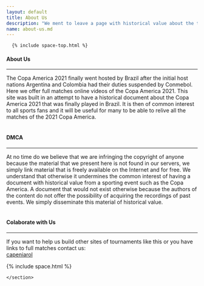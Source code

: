 ```yaml
---
layout: default
title: About Us
description: "We ment to leave a page with historical value about the tournament Copa America 2021"
name: about-us.md
---
```


<div class="container">
  <div class="row">
    <section>

      {% include space-top.html %}

<h4> About Us</h4>
<hr>

The Copa America 2021 finally went hosted by Brazil after the initial host nations Argentina and Colombia had their duties suspended by Conmebol. Here we offer full matches online videos of the Copa America 2021. This site was built in an attempt to have a historical document about the Copa America 2021 that was finally played in Brazil. It is then of common interest to all sports fans and it will be useful for many to be able to relive all the matches of the 2021 Copa America.
<br>
<br>
<h4>DMCA</h4>
<hr>

At no time do we believe that we are infringing the copyright of anyone because the material that we present here is not found in our servers, we simply link material that is freely available on the Internet and for free. We understand
that otherwise it undermines the common interest of having a document with historical value from a sporting event such as the Copa America. A document that would not exist otherwise because the authors of the content do not offer the possibility of acquiring the
recordings of past events. We simply disseminate this material of historical value.
<br>
<br>
<h4>Colaborate with Us</h4>
<hr>

If you want to help us build other sites of tournaments like this or you have links to full matches contact us:<br>
<i class="fa fa-github"></i> <a href="https://github.com/capeniarol"> capeniarol</a>

  {% include space.html %}

    </section>
  </div>
</div>
